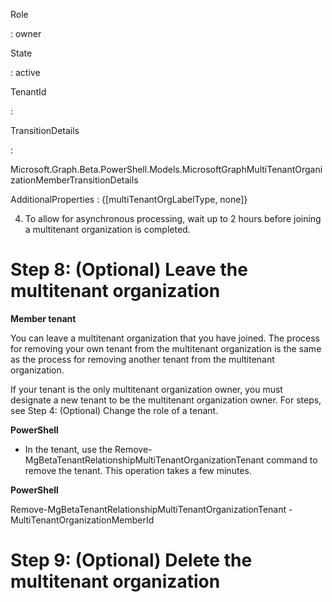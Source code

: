 Role

: owner

State

: active

TenantId

: <OwnerTenantId>

TransitionDetails

:

Microsoft.Graph.Beta.PowerShell.Models.MicrosoftGraphMultiTenantOrganizationMemberTransitionDetails

AdditionalProperties : {[multiTenantOrgLabelType, none]}

4. To allow for asynchronous processing, wait up to 2 hours before joining a multitenant organization is completed.

# Step 8: (Optional) Leave the multitenant organization

**Member tenant**

You can leave a multitenant organization that you have joined. The process for removing your own tenant from the multitenant organization is the same as the process for removing another tenant from the multitenant organization.

If your tenant is the only multitenant organization owner, you must designate a new tenant to be the multitenant organization owner. For steps, see Step 4: (Optional) Change the role of a tenant.

**PowerShell**

- In the tenant, use the Remove-MgBetaTenantRelationshipMultiTenantOrganizationTenant command to remove the tenant. This operation takes a few minutes.

**PowerShell**

Remove-MgBetaTenantRelationshipMultiTenantOrganizationTenant -MultiTenantOrganizationMemberId <MemberTenantId>

# Step 9: (Optional) Delete the multitenant organization